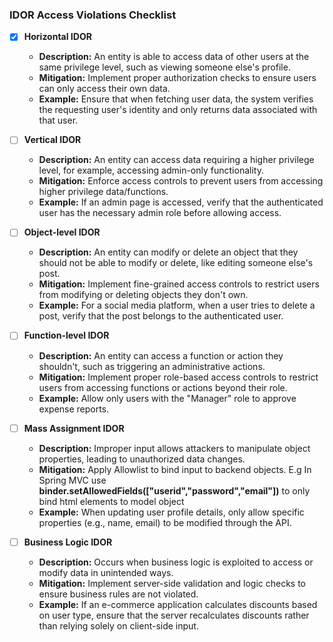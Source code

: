 ### IDOR Access Violations Checklist

- [x] **Horizontal IDOR**
    - **Description:** An entity is able to access data of other users at the same privilege level, such as viewing someone else's profile.
    - **Mitigation:** Implement proper authorization checks to ensure users can only access their own data.
    - **Example:** Ensure that when fetching user data, the system verifies the requesting user's identity and only returns data associated with that user.

- [ ] **Vertical IDOR**
    - **Description:** An entity can access data requiring a higher privilege level, for example, accessing admin-only functionality.
    - **Mitigation:** Enforce access controls to prevent users from accessing higher privilege data/functions.
    - **Example:** If an admin page is accessed, verify that the authenticated user has the necessary admin role before allowing access.

- [ ] **Object-level IDOR**
    - **Description:** An entity can modify or delete an object that they should not be able to modify or delete, like editing someone else's post.
    - **Mitigation:** Implement fine-grained access controls to restrict users from modifying or deleting objects they don't own.
    - **Example:** For a social media platform, when a user tries to delete a post, verify that the post belongs to the authenticated user.

- [ ] **Function-level IDOR**
    - **Description:** An entity can access a function or action they shouldn't, such as triggering an administrative actions.
    - **Mitigation:** Implement proper role-based access controls to restrict users from accessing functions or actions beyond their role.
    - **Example:** Allow only users with the "Manager" role to approve expense reports.

- [ ] **Mass Assignment IDOR**
    - **Description:** Improper input allows attackers to manipulate object properties, leading to unauthorized data changes.
    - **Mitigation:** Apply Allowlist to bind input to backend objects. E.g In Spring MVC use **binder.setAllowedFields(["userid","password","email"])** to only bind html elements to model object
    - **Example:** When updating user profile details, only allow specific properties (e.g., name, email) to be modified through the API.

- [ ] **Business Logic IDOR**
    - **Description:** Occurs when business logic is exploited to access or modify data in unintended ways.
    - **Mitigation:** Implement server-side validation and logic checks to ensure business rules are not violated.
    - **Example:** If an e-commerce application calculates discounts based on user type, ensure that the server recalculates discounts rather than relying solely on client-side input.
